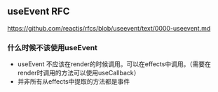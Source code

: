 ## useEvent RFC

<https://github.com/reactjs/rfcs/blob/useevent/text/0000-useevent.md>

### 什么时候不该使用useEvent

- useEvent 不应该在render的时候调用。可以在effects中调用。（需要在render时调用的方法可以使用useCallback）
- 并非所有从effects中提取的方法都是事件
